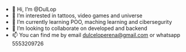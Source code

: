 - 👋 Hi, I’m @DulLop
- 👀 I’m interested in tattoos, video games and universe 
- 🌱 I’m currently learning POO, maching learning and cibersegurity
- 💞️ I’m looking to collaborate on developed and backend
- 📫 You can find me by email dulceloperena@gmail.com or whatsapp 5553209726 

<!---
DulLop/DulLop is a ✨ special ✨ repository because its `README.md` (this file) appears on your GitHub profile.
You can click the Preview link to take a look at your changes.
--->
